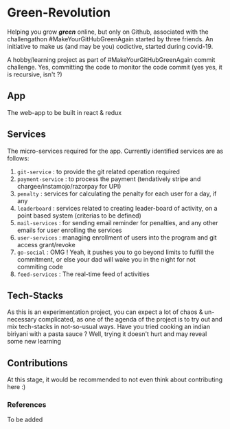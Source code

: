 # Green-Revolution

Helping you grow **_green_** online, but only on Github, associated with the challengathon  #MakeYourGitHubGreenAgain started by three friends. An initiative to make us (and may be you) codictive, started during covid-19.

A hobby/learning project as part of #MakeYourGitHubGreenAgain commit challenge. Yes, committing the code to monitor the code commit (yes yes, it is recursive, isn't ?)

## App

The web-app to be built in react & redux

## Services

The micro-services required for the app. Currently identified services are as follows:

1. `git-service` : to provide the git related operation required
2. `payment-service` : to process the payment (tendatively stripe and chargee/instamojo/razorpay for UPI)
3. `penalty` : services for calculating the penalty for each user for a day, if any
4. `leaderboard` : services related to creating leader-board of activity, on a point based system (criterias to be defined)
5. `mail-services` : for sending email reminder for penalties, and any other emails for user enrolling the services
6. `user-services` : managing enrollment of users into the program and git access grant/revoke
7. `go-social` : OMG ! Yeah, it pushes you to go beyond limits to fulfill the commitment, or else your dad will wake you in the night for not commiting code
8. `feed-services` : The real-time feed of activities 

## Tech-Stacks

As this is an experimentation project, you can expect a lot of chaos & un-necessary complicated, as one of the agenda of the project is to try out and mix tech-stacks in not-so-usual ways. Have you tried cooking an indian biriyani with a pasta sauce ?
Well, trying it doesn't hurt and may reveal some new learning

## Contributions

At this stage, it would be recommended to not even think about contributing here :)

### References

To be added
